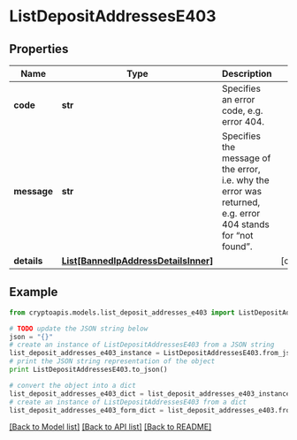 # ListDepositAddressesE403


## Properties
Name | Type | Description | Notes
------------ | ------------- | ------------- | -------------
**code** | **str** | Specifies an error code, e.g. error 404. | 
**message** | **str** | Specifies the message of the error, i.e. why the error was returned, e.g. error 404 stands for “not found”. | 
**details** | [**List[BannedIpAddressDetailsInner]**](BannedIpAddressDetailsInner.md) |  | [optional] 

## Example

```python
from cryptoapis.models.list_deposit_addresses_e403 import ListDepositAddressesE403

# TODO update the JSON string below
json = "{}"
# create an instance of ListDepositAddressesE403 from a JSON string
list_deposit_addresses_e403_instance = ListDepositAddressesE403.from_json(json)
# print the JSON string representation of the object
print ListDepositAddressesE403.to_json()

# convert the object into a dict
list_deposit_addresses_e403_dict = list_deposit_addresses_e403_instance.to_dict()
# create an instance of ListDepositAddressesE403 from a dict
list_deposit_addresses_e403_form_dict = list_deposit_addresses_e403.from_dict(list_deposit_addresses_e403_dict)
```
[[Back to Model list]](../README.md#documentation-for-models) [[Back to API list]](../README.md#documentation-for-api-endpoints) [[Back to README]](../README.md)


